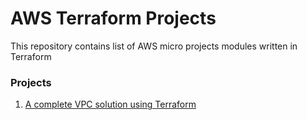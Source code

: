 # AWS Terraform Projects

This repository contains list of AWS micro projects modules written in Terraform

### Projects

1. [A complete VPC solution using Terraform](/projects/vpc/project.md)
